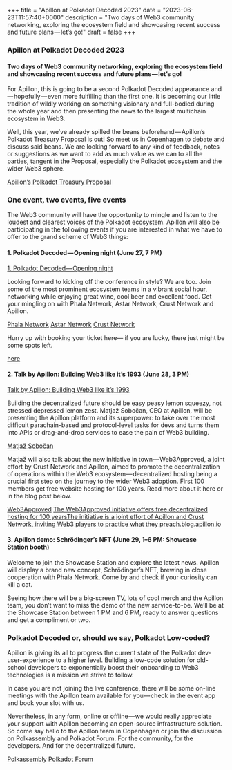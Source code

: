 +++
title = "Apillon at Polkadot Decoded 2023"
date = "2023-06-23T11:57:40+0000"
description = "Two days of Web3 community networking, exploring the ecosystem field and showcasing recent success and future plans — let’s go!"
draft = false
+++

### Apillon at Polkadot Decoded 2023


#### Two days of Web3 community networking, exploring the ecosystem field and showcasing recent success and future plans — let’s go!


For Apillon, this is going to be a second Polkadot Decoded appearance and — hopefully — even more fulfilling than the first one. It is becoming our little tradition of wildly working on something visionary and full-bodied during the whole year and then presenting the news to the largest multichain ecosystem in Web3.


Well, this year, we’ve already spilled the beans beforehand — Apillon’s Polkadot Treasury Proposal is out! So meet us in Copenhagen to debate and discuss said beans. We are looking forward to any kind of feedback, notes or suggestions as we want to add as much value as we can to all the parties, tangent in the Proposal, especially the Polkadot ecosystem and the wider Web3 sphere.

[Apillon’s Polkadot Treasury Proposal](https://ipfs.apillon.io/ipfs/QmVNKr3LxZ8yEhPBk5scgiVVezKK6YwRsZdyjxSqYmNJSb)

### One event, two events, five events


The Web3 community will have the opportunity to mingle and listen to the loudest and clearest voices of the Polkadot ecosystem. Apillon will also be participating in the following events if you are interested in what we have to offer to the grand scheme of Web3 things:


#### 1. Polkadot Decoded — Opening night (June 27, 7 PM)

[1. Polkadot Decoded — Opening night](https://www.eventbrite.com/e/polkadot-decoded-opening-night-tickets-653843001017?aff=oddtdtcreator)

Looking forward to kicking off the conference in style? We are too. Join some of the most prominent ecosystem teams in a vibrant social hour, networking while enjoying great wine, cool beer and excellent food. Get your mingling on with Phala Network, Astar Network, Crust Network and Apillon.

[Phala Network](https://phala.network/)
[Astar Network](https://astar.network/)
[Crust Network](https://crust.network/)

Hurry up with booking your ticket here— if you are lucky, there just might be some spots left.

[here](https://www.eventbrite.com/e/polkadot-decoded-opening-night-tickets-653843001017?aff=oddtdtcreator)

#### 2. Talk by Apillon: Building Web3 like it’s 1993 (June 28, 3 PM)

[Talk by Apillon: Building Web3 like it’s 1993](https://events.polkadot.network/event/polkadot-decoded-2023/planning/UGxhbm5pbmdfMTQwODEzNg==)

Building the decentralized future should be easy peasy lemon squeezy, not stressed depressed lemon zest. Matjaž Sobočan, CEO at Apillon, will be presenting the Apillon platform and its superpower: to take over the most difficult parachain-based and protocol-level tasks for devs and turns them into APIs or drag-and-drop services to ease the pain of Web3 building.

[Matjaž Sobočan](https://at.linkedin.com/in/matjazsobocan)

Matjaž will also talk about the new initiative in town — Web3Approved, a joint effort by Crust Network and Apillon, aimed to promote the decentralization of operations within the Web3 ecosystem — decentralized hosting being a crucial first step on the journey to the wider Web3 adoption. First 100 members get free website hosting for 100 years. Read more about it here or in the blog post below.

[Web3Approved](https://blog.apillon.io/the-web3approved-initiative-offers-free-decentralized-hosting-for-100-years-c350a06f33b8)
[The Web3Approved initiative offers free decentralized hosting for 100 yearsThe initiative is a joint effort of Apillon and Crust Network, inviting Web3 players to practice what they preach.blog.apillon.io](https://blog.apillon.io/the-web3approved-initiative-offers-free-decentralized-hosting-for-100-years-c350a06f33b8)

#### 3. Apillon demo: Schrödinger’s NFT (June 29, 1–6 PM: Showcase Station booth)


Welcome to join the Showcase Station and explore the latest news. Apillon will display a brand new concept, Schrödinger’s NFT, brewing in close cooperation with Phala Network. Come by and check if your curiosity can kill a cat.


Seeing how there will be a big-screen TV, lots of cool merch and the Apillon team, you don’t want to miss the demo of the new service-to-be. We’ll be at the Showcase Station between 1 PM and 6 PM, ready to answer questions and get a compliment or two.


### Polkadot Decoded or, should we say, Polkadot Low-coded?


Apillon is giving its all to progress the current state of the Polkadot dev-user-experience to a higher level. Building a low-code solution for old-school developers to exponentially boost their onboarding to Web3 technologies is a mission we strive to follow.


In case you are not joining the live conference, there will be some on-line meetings with the Apillon team available for you — check in the event app and book your slot with us.


Nevertheless, in any form, online or offline — we would really appreciate your support with Apillon becoming an open-source infrastructure solution. So come say hello to the Apillon team in Copenhagen or join the discussion on Polkassembly and Polkadot Forum. For the community, for the developers. And for the decentralized future.

[Polkassembly](https://polkadot.polkassembly.io/referenda/81)
[Polkadot Forum](https://forum.polkadot.network/t/apillon-web3-development-platform-as-a-common-good-infrastructure-polkadot-treasury-proposal/3145)

